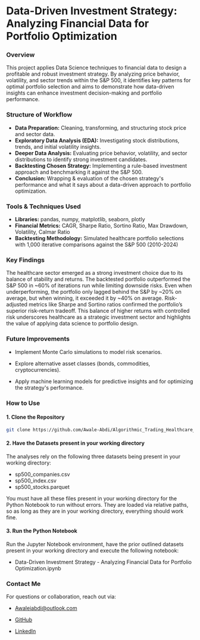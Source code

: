 # Data-Driven Investment Strategy: Analyzing Financial Data for Portfolio Optimization

### **Overview**

This project applies Data Science techniques to financial data to design a profitable and robust investment strategy. By analyzing price behavior, volatility, and sector trends within the S&P 500, it identifies key patterns for optimal portfolio selection and aims to demonstrate how data-driven insights can enhance investment decision-making and portfolio performance.

### **Structure of Workflow**

- **Data Preparation:** Cleaning, transforming, and structuring stock price and sector data.
- **Exploratory Data Analysis (EDA):** Investigating stock distributions, trends, and initial volatility insights.
- **Deeper Data Analysis:** Evaluating price behavior, volatility, and sector distributions to identify strong investment candidates.
- **Backtesting Chosen Strategy:** Implementing a rule-based investment approach and benchmarking it against the S&P 500.
- **Conclusion:** Wrapping  & evaluation of the chosen strategy's performance and what it says about a data-driven approach to portfolio optimization.

### **Tools & Techniques Used**

- **Libraries:** pandas, numpy, matplotlib, seaborn, plotly
- **Financial Metrics:** CAGR, Sharpe Ratio, Sortino Ratio, Max Drawdown, Volatility, Calmar Ratio
- **Backtesting Methodology:** Simulated healthcare portfolio selections with 1,000 iterative comparisons against the S&P 500 (2010-2024)

### **Key Findings**

The healthcare sector emerged as a strong investment choice due to its balance of stability and returns. The backtested portfolio outperformed the S&P 500 in ~60% of iterations run while limiting downside risks. Even when underperforming, the portfolio only lagged behind the S&P by ~20% on average, but when winning, it exceeded it by ~40% on average. Risk-adjusted metrics like Sharpe and Sortino ratios confirmed the portfolio’s superior risk-return tradeoff. This balance of higher returns with controlled risk underscores healthcare as a strategic investment sector and highlights the value of applying data science to portfolio design.

### **Future Improvements**

- Implement Monte Carlo simulations to model risk scenarios.

- Explore alternative asset classes (bonds, commodities, cryptocurrencies).

- Apply machine learning models for predictive insights and for optimizing the strategy's performance.

### **How to Use**

#### **1. Clone the Repository**
```sh
git clone https://github.com/Awale-Abdi/Algorithmic_Trading_Healthcare_Portfolio
```
#### 2. Have the Datasets present in your working directory

The analyses rely on the following three datasets being present in your working directory:

- sp500_companies.csv
- sp500_index.csv
- sp500_stocks.parquet
  
You must have all these files present in your working directory for the Python Notebook to run without errors. They are loaded via relative paths, so as long as they are in your working directory, everything should work fine.

#### **3. Run the Python Notebook**
Run the Jupyter Notebook environment, have the prior outlined datasets present in your working directory and execute the following notebook:

- Data-Driven Investment Strategy - Analyzing Financial Data for Portfolio Optimization.ipynb

### **Contact Me**

For questions or collaboration, reach out via:

- Awaleiabdi@outlook.com

- [GitHub](https://github.com/Awale-Abdi)

- [LinkedIn](https://www.linkedin.com/in/awale-abdi/)

